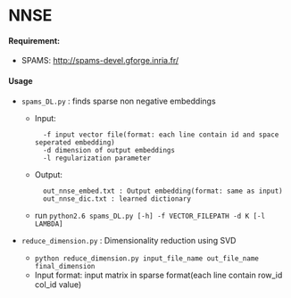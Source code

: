 NNSE
====

#### Requirement:
- SPAMS: http://spams-devel.gforge.inria.fr/

#### Usage
- ```spams_DL.py``` : finds sparse non negative embeddings
	- Input:

			-f input vector file(format: each line contain id and space seperated embedding)
			-d dimension of output embeddings
			-l regularization parameter
	- Output:

			out_nnse_embed.txt : Output embedding(format: same as input)
			out_nnse_dic.txt : learned dictionary

	- run ```python2.6 spams_DL.py [-h] -f VECTOR_FILEPATH -d K [-l LAMBDA]```


- ```reduce_dimension.py``` : Dimensionality reduction using SVD
	- ```python reduce_dimension.py input_file_name out_file_name final_dimension```
	- Input format: input matrix in sparse format(each line contain row_id col_id value)

